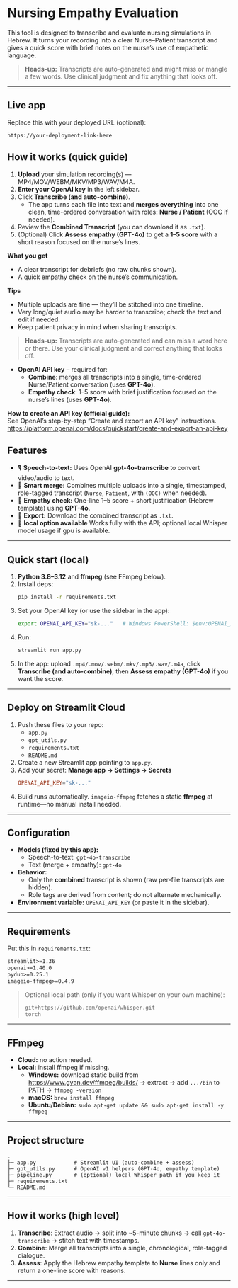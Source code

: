 # Nursing Empathy Evaluation

This tool is designed to transcribe and evaluate nursing simulations in Hebrew. It turns your recording into a clear Nurse–Patient transcript and gives a quick score with brief notes on the nurse’s use of empathetic language.

> **Heads-up:** Transcripts are auto-generated and might miss or mangle a few words. Use clinical judgment and fix anything that looks off.

---

## Live app
Replace this with your deployed URL (optional):
```
https://your-deployment-link-here
```

## How it works (quick guide)

1) **Upload** your simulation recording(s) — MP4/MOV/WEBM/MKV/MP3/WAV/M4A.  
2) **Enter your OpenAI key** in the left sidebar.  
3) Click **Transcribe (and auto-combine)**.  
   - The app turns each file into text and **merges everything** into one clean, time-ordered conversation with roles: **Nurse / Patient** (OOC if needed).  
4) Review the **Combined Transcript** (you can download it as `.txt`).  
5) (Optional) Click **Assess empathy (GPT-4o)** to get a **1–5 score** with a short reason focused on the nurse’s lines.

**What you get**
- A clear transcript for debriefs (no raw chunks shown).
- A quick empathy check on the nurse’s communication.

**Tips**
- Multiple uploads are fine — they’ll be stitched into one timeline.  
- Very long/quiet audio may be harder to transcribe; check the text and edit if needed.  
- Keep patient privacy in mind when sharing transcripts.


> **Heads-up:** Transcripts are auto-generated and can miss a word here or there. Use your clinical judgment and correct anything that looks off.


- **OpenAI API key** – required for:
  - **Combine**: merges all transcripts into a single, time-ordered Nurse/Patient conversation (uses **GPT-4o**).
  - **Empathy check**: 1–5 score with brief justification focused on the nurse’s lines (uses **GPT-4o**).

**How to create an API key (official guide):**  
See OpenAI’s step-by-step “Create and export an API key” instructions.  
https://platform.openai.com/docs/quickstart/create-and-export-an-api-key


## Features
- 🎙️ **Speech-to-text:** Uses OpenAI **gpt-4o-transcribe** to convert video/audio to text.
- 🧩 **Smart merge:** Combines multiple uploads into a single, timestamped, role-tagged transcript (`Nurse`, `Patient`, with `(OOC)` when needed).
- 🧠 **Empathy check:** One-line 1–5 score + short justification (Hebrew template) using **GPT-4o**.
- 💾 **Export:** Download the combined transcript as `.txt`.
- 🔌 **local option available** Works fully with the API; optional local Whisper model usage if gpu is available.

---

## Quick start (local)

1. **Python 3.8–3.12** and **ffmpeg** (see FFmpeg below).
2. Install deps:
   ```bash
   pip install -r requirements.txt
   ```
3. Set your OpenAI key (or use the sidebar in the app):
   ```bash
   export OPENAI_API_KEY="sk-..."   # Windows PowerShell: $env:OPENAI_API_KEY="sk-..."
   ```
4. Run:
   ```bash
   streamlit run app.py
   ```
5. In the app: upload `.mp4/.mov/.webm/.mkv/.mp3/.wav/.m4a`, click **Transcribe (and auto-combine)**, then **Assess empathy (GPT-4o)** if you want the score.

---

## Deploy on Streamlit Cloud

1. Push these files to your repo:
   - `app.py`
   - `gpt_utils.py`
   - `requirements.txt`
   - `README.md`
2. Create a new Streamlit app pointing to `app.py`.
3. Add your secret: **Manage app → Settings → Secrets**
   ```toml
   OPENAI_API_KEY="sk-..."
   ```
4. Build runs automatically. `imageio-ffmpeg` fetches a static **ffmpeg** at runtime—no manual install needed.

---

## Configuration

- **Models (fixed by this app):**
  - Speech-to-text: `gpt-4o-transcribe`
  - Text (merge + empathy): `gpt-4o`
- **Behavior:**
  - Only the **combined** transcript is shown (raw per-file transcripts are hidden).
  - Role tags are derived from content; do not alternate mechanically.
- **Environment variable:** `OPENAI_API_KEY` (or paste it in the sidebar).

---

## Requirements

Put this in `requirements.txt`:

```txt
streamlit>=1.36
openai>=1.40.0
pydub>=0.25.1
imageio-ffmpeg>=0.4.9
```

> Optional local path (only if you want Whisper on your own machine):
> ```txt
> git+https://github.com/openai/whisper.git
> torch
> ```

---

## FFmpeg

- **Cloud:** no action needed.
- **Local:** install ffmpeg if missing.
  - **Windows:** download static build from https://www.gyan.dev/ffmpeg/builds/ → extract → add `.../bin` to PATH → `ffmpeg -version`
  - **macOS:** `brew install ffmpeg`
  - **Ubuntu/Debian:** `sudo apt-get update && sudo apt-get install -y ffmpeg`

---

## Project structure

```
.
├─ app.py            # Streamlit UI (auto-combine + assess)
├─ gpt_utils.py      # OpenAI v1 helpers (GPT-4o, empathy template)
├─ pipeline.py       # (optional) local Whisper path if you keep it
├─ requirements.txt
└─ README.md
```

---

## How it works (high level)

1) **Transcribe**: Extract audio → split into ~5-minute chunks → call `gpt-4o-transcribe` → stitch text with timestamps.  
2) **Combine**: Merge all transcripts into a single, chronological, role-tagged dialogue.  
3) **Assess**: Apply the Hebrew empathy template to **Nurse** lines only and return a one-line score with reasons.

---

